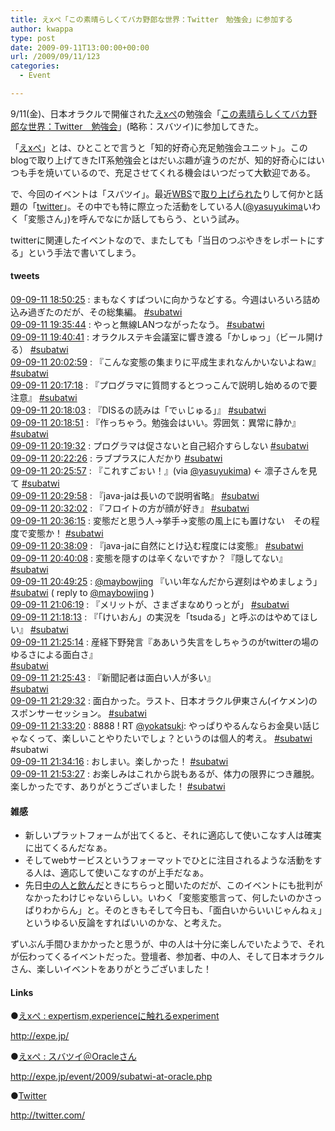 ```yaml
---
title: えxぺ「この素晴らしくてバカ野郎な世界：Twitter　勉強会」に参加する
author: kwappa
type: post
date: 2009-09-11T13:00:00+00:00
url: /2009/09/11/123
categories:
  - Event

---
```

9/11(金)、日本オラクルで開催された<a href="http://expe.jp/" target="_blank">えxぺ</a>の勉強会「<a href="http://expe.jp/event/2009/subatwi-at-oracle.php" target="_blank">この素晴らしくてバカ野郎な世界：Twitter　勉強会</a>」(略称：スバツイ)に参加してきた。

「<a href="http://expe.jp/" target="_blank">えxぺ</a>」とは、ひとことで言うと「知的好奇心充足勉強会ユニット」。このblogで取り上げてきたIT系勉強会とはだいぶ趣が違うのだが、知的好奇心にはいつも手を焼いているので、充足させてくれる機会はいつだって大歓迎である。

で、今回のイベントは「スバツイ」。最近<a href="http://www.tv-tokyo.co.jp/wbs/" target="_blank">WBS</a>で<a href="http://www.youtube.com/watch?v=THAaI6LNXdA" target="_blank">取り上げられた</a>りして何かと話題の「<a href="http://twitter.com/" target="_blank">twitter</a>」。その中でも特に際立った活動をしている人(<a href="http://twitter.com/yasuyukima" target="_blank">@yasuyukima</a>いわく「変態さん」)を呼んでなにか話してもらう、という試み。

<!--more-->

twitterに関連したイベントなので、またしても「当日のつぶやきをレポートにする」という手法で書いてしまう。

#### tweets

<div class="twtr2wp_status">
  <span class="twtr2wp_time"><a href="http://twitter.com/kwappa/status/3908283571" target="_blank">09-09-11 18:50:25</a> : </span><span class="twtr2wp_text">まもなくすばついに向かうなどする。今週はいろいろ詰め込み過ぎたのだが、その総集編。 <a href="http://twitter.com/search?q=subatwi" target="_blank">#subatwi</a></span>
</div>

<div class="twtr2wp_status">
  <span class="twtr2wp_time"><a href="http://twitter.com/kwappa/status/3908710397" target="_blank">09-09-11 19:35:44</a> : </span><span class="twtr2wp_text">やっと無線LANつながったなう。 <a href="http://twitter.com/search?q=subatwi" target="_blank">#subatwi</a></span>
</div>

<div class="twtr2wp_status">
  <span class="twtr2wp_time"><a href="http://twitter.com/kwappa/status/3908759025" target="_blank">09-09-11 19:40:41</a> : </span><span class="twtr2wp_text">オラクルステキ会議室に響き渡る「かしゅっ」（ビール開ける） <a href="http://twitter.com/search?q=subatwi" target="_blank">#subatwi</a></span>
</div>

<div class="twtr2wp_status">
  <span class="twtr2wp_time"><a href="http://twitter.com/kwappa/status/3908984569" target="_blank">09-09-11 20:02:59</a> : </span><span class="twtr2wp_text">『こんな変態の集まりに平成生まれなんかいないよねw』 <a href="http://twitter.com/search?q=subatwi" target="_blank">#subatwi</a></span>
</div>

<div class="twtr2wp_status">
  <span class="twtr2wp_time"><a href="http://twitter.com/kwappa/status/3909132644" target="_blank">09-09-11 20:17:18</a> : </span><span class="twtr2wp_text">『プログラマに質問するとつっこんで説明し始めるので要注意』 <a href="http://twitter.com/search?q=subatwi" target="_blank">#subatwi</a></span>
</div>

<div class="twtr2wp_status">
  <span class="twtr2wp_time"><a href="http://twitter.com/kwappa/status/3909140522" target="_blank">09-09-11 20:18:03</a> : </span><span class="twtr2wp_text">『DISるの読みは「でぃじゅる」』 <a href="http://twitter.com/search?q=subatwi" target="_blank">#subatwi</a></span>
</div>

<div class="twtr2wp_status">
  <span class="twtr2wp_time"><a href="http://twitter.com/kwappa/status/3909148667" target="_blank">09-09-11 20:18:51</a> : </span><span class="twtr2wp_text">『作っちゃう。勉強会はいい。雰囲気：異常に静か』 <a href="http://twitter.com/search?q=subatwi" target="_blank">#subatwi</a></span>
</div>

<div class="twtr2wp_status">
  <span class="twtr2wp_time"><a href="http://twitter.com/kwappa/status/3909155826" target="_blank">09-09-11 20:19:32</a> : </span><span class="twtr2wp_text">プログラマは促さないと自己紹介すらしない <a href="http://twitter.com/search?q=subatwi" target="_blank">#subatwi</a></span>
</div>

<div class="twtr2wp_status">
  <span class="twtr2wp_time"><a href="http://twitter.com/kwappa/status/3909187235" target="_blank">09-09-11 20:22:26</a> : </span><span class="twtr2wp_text">ラブプラスに人だかり <a href="http://twitter.com/search?q=subatwi" target="_blank">#subatwi</a></span>
</div>

<div class="twtr2wp_status">
  <span class="twtr2wp_time"><a href="http://twitter.com/kwappa/status/3909225003" target="_blank">09-09-11 20:25:57</a> : </span><span class="twtr2wp_text">『これすごぉい！』(via <a href="http://twitter.com/yasuyukima" target="_blank">@yasuyukima</a>) ← 凛子さんを見て <a href="http://twitter.com/search?q=subatwi" target="_blank">#subatwi</a></span>
</div>

<div class="twtr2wp_status">
  <span class="twtr2wp_time"><a href="http://twitter.com/kwappa/status/3909268264" target="_blank">09-09-11 20:29:58</a> : </span><span class="twtr2wp_text">『java-jaは長いので説明省略』 <a href="http://twitter.com/search?q=subatwi" target="_blank">#subatwi</a></span>
</div>

<div class="twtr2wp_status">
  <span class="twtr2wp_time"><a href="http://twitter.com/kwappa/status/3909291949" target="_blank">09-09-11 20:32:02</a> : </span><span class="twtr2wp_text">『フロイトの方が顔が好き』 <a href="http://twitter.com/search?q=subatwi" target="_blank">#subatwi</a></span>
</div>

<div class="twtr2wp_status">
  <span class="twtr2wp_time"><a href="http://twitter.com/kwappa/status/3909339774" target="_blank">09-09-11 20:36:15</a> : </span><span class="twtr2wp_text">変態だと思う人→挙手→変態の風上にも置けない　その程度で変態か！ <a href="http://twitter.com/search?q=subatwi" target="_blank">#subatwi</a></span>
</div>

<div class="twtr2wp_status">
  <span class="twtr2wp_time"><a href="http://twitter.com/kwappa/status/3909360857" target="_blank">09-09-11 20:38:09</a> : </span><span class="twtr2wp_text">『java-jaに自然にとけ込む程度には変態』 <a href="http://twitter.com/search?q=subatwi" target="_blank">#subatwi</a></span>
</div>

<div class="twtr2wp_status">
  <span class="twtr2wp_time"><a href="http://twitter.com/kwappa/status/3909383367" target="_blank">09-09-11 20:40:08</a> : </span><span class="twtr2wp_text">変態を隠すのは辛くないですか？『隠してない』 <a href="http://twitter.com/search?q=subatwi" target="_blank">#subatwi</a></span>
</div>

<div class="twtr2wp_status">
  <span class="twtr2wp_time"><a href="http://twitter.com/kwappa/status/3909491458" target="_blank">09-09-11 20:49:25</a> : </span><span class="twtr2wp_text"><a href="http://twitter.com/maybowjing" target="_blank">@maybowjing</a> 『いい年なんだから遅刻はやめましょう」 <a href="http://twitter.com/search?q=subatwi" target="_blank">#subatwi</a></span><span class="twtr2wp_reply"> ( reply to <a href="http://twitter.com/maybowjing" target="_blank">@maybowjing</a> ) </span>
</div>

<div class="twtr2wp_status">
  <span class="twtr2wp_time"><a href="http://twitter.com/kwappa/status/3909698304" target="_blank">09-09-11 21:06:19</a> : </span><span class="twtr2wp_text">『メリットが、さまざまなめりっとが」 <a href="http://twitter.com/search?q=subatwi" target="_blank">#subatwi</a></span>
</div>

<div class="twtr2wp_status">
  <span class="twtr2wp_time"><a href="http://twitter.com/kwappa/status/3909848269" target="_blank">09-09-11 21:18:13</a> : </span><span class="twtr2wp_text">『「けいおん」の実況を「tsudaる」と呼ぶのはやめてほしい』 <a href="http://twitter.com/search?q=subatwi" target="_blank">#subatwi</a></span>
</div>

<div class="twtr2wp_status">
  <span class="twtr2wp_time"><a href="http://twitter.com/kwappa/status/3909938085" target="_blank">09-09-11 21:25:14</a> : </span><span class="twtr2wp_text">産経下野発言『ああいう失言をしちゃうのがtwitterの場のゆるさによる面白さ』<br /> <a href="http://twitter.com/search?q=subatwi" target="_blank">#subatwi</a></span>
</div>

<div class="twtr2wp_status">
  <span class="twtr2wp_time"><a href="http://twitter.com/kwappa/status/3909944289" target="_blank">09-09-11 21:25:43</a> : </span><span class="twtr2wp_text">『新聞記者は面白い人が多い』<br /> <a href="http://twitter.com/search?q=subatwi" target="_blank">#subatwi</a></span>
</div>

<div class="twtr2wp_status">
  <span class="twtr2wp_time"><a href="http://twitter.com/kwappa/status/3909993990" target="_blank">09-09-11 21:29:32</a> : </span><span class="twtr2wp_text">面白かった。ラスト、日本オラクル伊東さん(イケメン)のスポンサーセッション。 <a href="http://twitter.com/search?q=subatwi" target="_blank">#subatwi</a></span>
</div>

<div class="twtr2wp_status">
  <span class="twtr2wp_time"><a href="http://twitter.com/kwappa/status/3910046704" target="_blank">09-09-11 21:33:20</a> : </span><span class="twtr2wp_text">8888 ! RT <a href="http://twitter.com/yokatsuki" target="_blank">@yokatsuki</a>: やっぱりやるんならお金臭い話じゃなくって、楽しいことやりたいでしょ？というのは個人的考え。 <a href="http://twitter.com/search?q=subatwi" target="_blank"><a href="http://twitter.com/search?q=subatwi" target="_blank">#subatwi</a></a> #subatwi</span>
</div>

<div class="twtr2wp_status">
  <span class="twtr2wp_time"><a href="http://twitter.com/kwappa/status/3910059437" target="_blank">09-09-11 21:34:16</a> : </span><span class="twtr2wp_text">おしまい。楽しかった！ <a href="http://twitter.com/search?q=subatwi" target="_blank">#subatwi</a></span>
</div>

<div class="twtr2wp_status">
  <span class="twtr2wp_time"><a href="http://twitter.com/kwappa/status/3910327890" target="_blank">09-09-11 21:53:27</a> : </span><span class="twtr2wp_text">お楽しみはこれから説もあるが、体力の限界につき離脱。楽しかったです、ありがとうございました！ <a href="http://twitter.com/search?q=subatwi" target="_blank">#subatwi</a></span>
</div>

#### 雑感

  * 新しいプラットフォームが出てくると、それに適応して使いこなす人は確実に出てくるんだなぁ。
  * そしてwebサービスというフォーマットでひとに注目されるような活動をする人は、適応して使いこなすのが上手だなぁ。
  * 先日<a href="http://kwappa.txt-nifty.com/blog/2009/09/x-x-2d6e.html" target="_blank">中の人と飲んだ</a>ときにちらっと聞いたのだが、このイベントにも批判がなかったわけじゃないらしい。いわく「変態変態言って、何したいのかさっぱりわからん」と。そのときもそして今日も、「面白いからいいじゃんねぇ」というゆるい反論をすればいいのかな、と考えた。

ずいぶん手間ひまかかったと思うが、中の人は十分に楽しんでいたようで、それが伝わってくるイベントだった。登壇者、参加者、中の人、そして日本オラクルさん、楽しいイベントをありがとうございました！

#### Links

●<a href="http://expe.jp/" target="_blank">えxぺ : expertism,experienceに触れるexperiment</a>
  
http://expe.jp/

●<a href="なので" target="_blank">えxぺ : スバツイ＠Oracleさん</a>
  
http://expe.jp/event/2009/subatwi-at-oracle.php

●<a href="http://twitter.com/" target="_blank">Twitter</a>
  
http://twitter.com/
